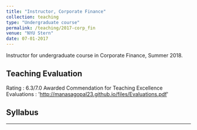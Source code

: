 ```yaml
---
title: "Instructor, Corporate Finance"
collection: teaching
type: "Undergraduate course"
permalink: /teaching/2017-corp_fin
venue: "NYU Stern"
date: 07-01-2017
---
```


Instructor for undergraduate course in Corporate Finance, Summer 2018. 

Teaching Evaluation
-------------------

Rating : 6.3/7.0
Awarded Commendation for Teaching Excellence 
Evaluations :  'http://manasagopal23.github.io/files/Evaluations.pdf'


Syllabus 
------------------
------------------
